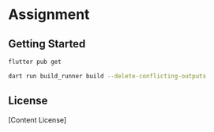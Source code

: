 # Assignment


## Getting Started

```bash
flutter pub get

dart run build_runner build --delete-conflicting-outputs
```

## License

[Content License]




